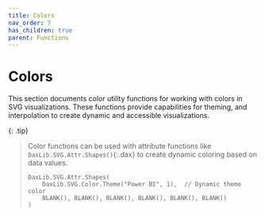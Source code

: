 ```yaml
---
title: Colors
nav_order: 7
has_children: true
parent: Functions
---
```


# Colors

This section documents color utility functions for working with colors in SVG visualizations. These functions provide capabilities for theming, and interpolation to create dynamic and accessible visualizations.

{: .tip}
> Color functions can be used with attribute functions like `DaxLib.SVG.Attr.Shapes()`{:.dax} to create dynamic coloring based on data values.
> 
> ```dax
> DaxLib.SVG.Attr.Shapes(
>     DaxLib.SVG.Color.Theme("Power BI", 1),  // Dynamic theme color
>     BLANK(), BLANK(), BLANK(), BLANK(), BLANK(), BLANK()
> )
> ```